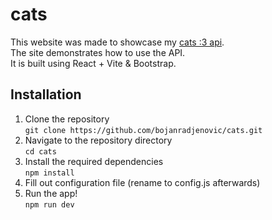 # cats

This website was made to showcase my [cats :3 api](https://github.com/bojanradjenovic/cats-api).  
The site demonstrates how to use the API.  
It is built using React + Vite & Bootstrap.
## Installation
1. Clone the repository  
  ```git clone https://github.com/bojanradjenovic/cats.git```
2. Navigate to the repository directory  
   ```cd cats```
3. Install the required dependencies  
   ```npm install```
4. Fill out configuration file (rename to config.js afterwards)
5. Run the app!  
   ```npm run dev```

